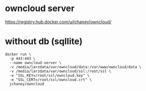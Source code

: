 
# owncloud server

https://registry.hub.docker.com/u/jchaney/owncloud/


# without db (sqllite)

```
docker run \
  -p 443:443 \
  --name owncloud-server \
  -v /media/larzdata/var/owncloud/data:/var/www/owncloud/data \
  -v /media/larzdata/var/owncloud/ssl:/root/ssl \
  -e "SSL_KEY=/root/ssl/owncloud.key" \
  -e "SSL_CERT=/root/ssl/owncloud.crt" \
  jchaney/owncloud
```
